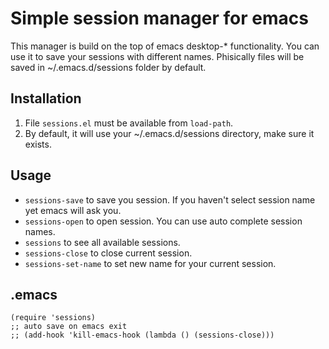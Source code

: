 # Simple session manager for emacs

This manager is build on the top of emacs desktop-* functionality. You can use it to save your sessions with different names. Phisically files will be saved in ~/.emacs.d/sessions folder by default.

## Installation

1. File `sessions.el` must be available from `load-path`.
2. By default, it will use your ~/.emacs.d/sessions directory, make sure it exists.

## Usage

* `sessions-save` to save you session. If you haven't select session name yet emacs will ask you.
* `sessions-open` to open session. You can use auto complete session names.
* `sessions` to see all available sessions.
* `sessions-close` to close current session.
* `sessions-set-name` to set new name for your current session.

## .emacs

```
(require 'sessions)
;; auto save on emacs exit
;; (add-hook 'kill-emacs-hook (lambda () (sessions-close)))
```
